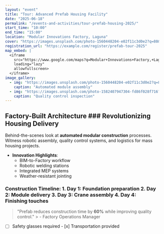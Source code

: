 ```yaml
---
layout: "event"
title: "Tour: Advanced Prefab Housing Facility"
date: "2025-06-18"
permalink: "/events-and-activities/tour-prefab-housing-2025/"
start_time: "10:00"
end_time: "15:00"
location: "Modular Innovations Factory, Laguna"
cover: "https://images.unsplash.com/photo-1560448204-e02f11c3d0e2?q=80&w=1740&auto=format&fit=crop&ixlib=rb-4.1.0&ixid=M3wxMjA3fDB8MHxwaG90by1wYWdlfHx8fGVufDB8fHx8fA%3D%3D"
registration_url: "https://example.com/register/prefab-tour-2025"
map_embed: |
  <iframe
    src="https://www.google.com/maps?q=Modular+Innovations+Factory,+Laguna&amp;output=embed"
    loading="lazy"
    allowfullscreen>
  </iframe>
image_gallery:
  - img: "https://images.unsplash.com/photo-1560448204-e02f11c3d0e2?q=80&w=1740&auto=format&fit=crop&ixlib=rb-4.1.0&ixid=M3wxMjA3fDB8MHxwaG90by1wYWdlfHx8fGVufDB8fHx8fA%3D%3D"
    caption: "Automated module assembly"
  - img: "https://images.unsplash.com/photo-1582407947304-fd86f028f716?q=80&w=1792&auto=format&fit=crop&ixlib=rb-4.1.0&ixid=M3wxMjA3fDB8MHxwaG90by1wYWdlfHx8fGVufDB8fHx8fA%3D%3D"
    caption: "Quality control inspection"
---
```


## Factory-Built Architecture ### Revolutionizing Housing Delivery
Behind-the-scenes look at **automated modular construction** processes. Witness robotic assembly, quality control systems, and logistics for mass housing projects.
- **Innovation Highlights**:
  - BIM-to-Factory workflow
  - Robotic welding stations
  - Integrated MEP systems
  - Weather-resistant jointing

### Construction Timeline: 1. Day 1: Foundation preparation 2. Day 2: Module delivery 3. Day 3: Crane assembly 4. Day 4: Finishing touches
> "Prefab reduces construction time by **60%** while improving quality control."   > - Factory Operations Manager
- [ ] Safety glasses required - [x] Transportation provided